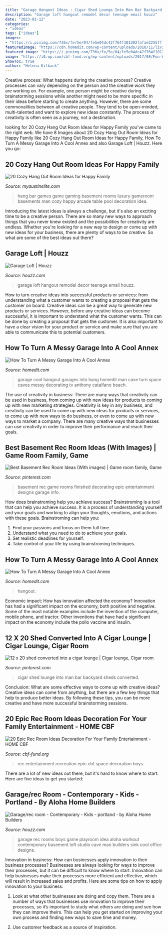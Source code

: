```yaml
---
title: "Garage Hangout Ideas : Cigar Shed Lounge Into Man Bar Backyard Sheds Converted"
description: "Garage loft hangout remodel decor teenage email houzz"
date: "2023-01-12"
categories:
- "ideas"
tags: ["ideas"]
images:
- "https://i.pinimg.com/736x/fe/5e/04/fe5e04dc42f764f101202fafae2255ff--cigar-shed-man-shed.jpg"
featuredImage: "https://cdn.homedit.com/wp-content/uploads/2010/11/living-space-garage-room.jpg"
featured_image: "https://i.pinimg.com/736x/fe/5e/04/fe5e04dc42f764f101202fafae2255ff--cigar-shed-man-shed.jpg"
image: "https://i0.wp.com/cbf-fund.org/wp-content/uploads/2017/08/Fun-Wall-Recreation-Room.jpg?resize=770%2C578"
ShowToc: true
author: "Helena Kilback"
---
```



Creative process: What happens during the creative process?
Creative processes can vary depending on the person and the creative work they are working on. For example, one person might be creative during brainstorming sessions while another might need to be more specific in their ideas before starting to create anything. However, there are some commonalities between all creative people. They tend to be open-minded, multi-talented and want to explore new ideas constantly. The process of creativity is often seen as a journey, not a destination.

	

		
looking for 20 Cozy Hang Out Room Ideas for Happy Family you've came to the right web. We have 8 Images about 20 Cozy Hang Out Room Ideas for Happy Family like 20 Cozy Hang Out Room Ideas for Happy Family, How To Turn A Messy Garage Into A Cool Annex and also Garage Loft | Houzz. Here you go:
		
    
## 20 Cozy Hang Out Room Ideas For Happy Family

<img loading=lazy src="http://www.myaustinelite.com/wp-content/uploads/2015/01/hang-out-room-ideas-with-lots-of-games-and-mini-bar-1024x606.jpg?d07f32" onerror="this.onerror=null;this.src='https://tse4.mm.bing.net/th?id=OIP.8c4JTUsDEARycbjAqUHr_AHaEY&amp;pid=15.1';" alt="20 Cozy Hang Out Room Ideas for Happy Family">

_Source: myaustinelite.com_

>hang bar games game gaming basement rooms luxury gameroom basements man cozy happy arcade table pool decoration idea. 

	

Introducing the latest ideas is always a challenge, but it's also an exciting time to be a creative person. There are so many new ways to approach things that you never knew existed and the possibilities for creativity are endless. Whether you're looking for a new way to design or come up with new ideas for your business, there are plenty of ways to be creative. So what are some of the best ideas out there?

    
## Garage Loft | Houzz

<img loading=lazy src="https://st.hzcdn.com/fimgs/2bd15dcc006368af_2153-w500-h400-b0-p0--contemporary-garage.jpg" onerror="this.onerror=null;this.src='https://tse3.mm.bing.net/th?id=OIP.XKQ47oTXD_yCjPNkyCi0hgHaF7&amp;pid=15.1';" alt="Garage Loft | Houzz">

_Source: houzz.com_

>garage loft hangout remodel decor teenage email houzz. 

	

How to turn creative ideas into successful products or services: from understanding what a customer wants to creating a proposal that gets the customer on board.
Creative ideas can be a great way to generate new products or services. However, before any creative ideas can become successful, it is important to understand what the customer wants. This can be done by creating a proposal that gets the customer. It is also important to have a clear vision for your product or service and make sure that you are able to communicate this to potential customers.

    
## How To Turn A Messy Garage Into A Cool Annex

<img loading=lazy src="http://cdn.homedit.com/wp-content/uploads/2010/11/decide-on-your-garage-function.jpg" onerror="this.onerror=null;this.src='https://tse4.mm.bing.net/th?id=OIP.nwhzhGIPNzbpqHhckl3JqQHaEj&amp;pid=15.1';" alt="How To Turn A Messy Garage Into A Cool Annex">

_Source: homedit.com_

>garage cool hangout garages into hang homedit man cave turn space caves messy decorating tv anthony catalfano beach. 

	

The use of creativity in business: There are many ways that creativity can be used in business, from coming up with new ideas for products to coming up with new marketing strategies.
Creativity is key in any business, and creativity can be used to come up with new ideas for products or services, to come up with new ways to do business, or even to come up with new ways to market a company. There are many creative ways that businesses can use creativity in order to improve their performance and reach their goals.

    
## Best Basement Rec Room Ideas (With Images) | Game Room Family, Game

<img loading=lazy src="https://i.pinimg.com/originals/3b/0c/fa/3b0cfa88a8ba612463352435c28e43e3.jpg" onerror="this.onerror=null;this.src='https://tse2.mm.bing.net/th?id=OIP.hF2yhCZFuuMR0_V6E0GY3QHaE8&amp;pid=15.1';" alt="Best Basement Rec Room Ideas (With images) | Game room family, Game">

_Source: pinterest.com_

>basement rec game rooms finished decorating epic entertainment designs garage info. 

	

How does brainstroming help you achieve success?
Brainstroming is a tool that can help you achieve success. It is a process of understanding yourself and your goals and working to align your thoughts, emotions, and actions with these goals. Brainstroming can help you: 
1. Find your passions and focus on them full time.
2. Understand what you need to do to achieve your goals.
3. Set realistic deadlines for yourself.
4. Take control of your life by using brainstroming techniques.

    
## How To Turn A Messy Garage Into A Cool Annex

<img loading=lazy src="https://cdn.homedit.com/wp-content/uploads/2010/11/living-space-garage-room.jpg" onerror="this.onerror=null;this.src='https://tse1.mm.bing.net/th?id=OIP.FKZFkn2l4nuE07Fx1wGZ2gHaEo&amp;pid=15.1';" alt="How To Turn A Messy Garage Into A Cool Annex">

_Source: homedit.com_

>hangout. 

	

Economic impact: How has innovation affected the economy?
Innovation has had a significant impact on the economy, both positive and negative. Some of the most notable examples include the invention of the computer, mobile phone, and tractor. Other inventions that have had a significant impact on the economy include the polio vaccine and insulin.

    
## 12 X 20 Shed Converted Into A Cigar Lounge | Cigar Lounge, Cigar Room

<img loading=lazy src="https://i.pinimg.com/736x/fe/5e/04/fe5e04dc42f764f101202fafae2255ff--cigar-shed-man-shed.jpg" onerror="this.onerror=null;this.src='https://tse3.mm.bing.net/th?id=OIP.f139E2LoCfb1Qn2kyCWVnAHaFj&amp;pid=15.1';" alt="12 x 20 shed converted into a cigar lounge | Cigar lounge, Cigar room">

_Source: pinterest.com_

>cigar shed lounge into man bar backyard sheds converted. 

	

Conclusion: What are some effective ways to come up with creative ideas?
Creative ideas can come from anything, but there are a few key things that help to produce better ideas. By following these tips, you can be more creative and have more successful brainstorming sessions.

    
## 20 Epic Rec Room Ideas Decoration For Your Family Entertainment - HOME CBF

<img loading=lazy src="https://i0.wp.com/cbf-fund.org/wp-content/uploads/2017/08/Fun-Wall-Recreation-Room.jpg?resize=770%2C578" onerror="this.onerror=null;this.src='https://tse3.mm.bing.net/th?id=OIP.16EGKnAzXpWmjaszrk9g_wHaFj&amp;pid=15.1';" alt="20 Epic Rec Room Ideas Decoration For Your Family Entertainment - HOME CBF">

_Source: cbf-fund.org_

>rec entertainment recreation epic cbf space decoration boys. 

	

There are a lot of new ideas out there, but it's hard to know where to start. Here are five ideas to get you started: 

    
## Garage/rec Room - Contemporary - Kids - Portland - By Aloha Home Builders

<img loading=lazy src="http://st.houzz.com/simgs/9481b7ca0f981e5b_4-0666/contemporary-kids.jpg" onerror="this.onerror=null;this.src='https://tse4.mm.bing.net/th?id=OIP.neFhu-EBHV0rM2mttaQYGQHaE7&amp;pid=15.1';" alt="Garage/rec room - Contemporary - Kids - portland - by Aloha Home Builders">

_Source: houzz.com_

>garage rec rooms boys game playroom idea aloha workout contemporary basement loft studio cave man builders sink cool office designs. 

	

Innovation in business: How can businesses apply innovation to their business processes?
Businesses are always looking for ways to improve their processes, but it can be difficult to know where to start. Innovation can help businesses make their processes more efficient and effective, which will result in increased sales and profits. Here are some tips on how to apply innovation to your business: 
1. Look at what other businesses are doing and copy them. There are a number of ways that businesses use innovation to improve their processes, so it’s important to study what others are doing and see how they can improve theirs. This can help you get started on improving your own process and finding new ways to save time and money. 

2. Use customer feedback as a source of inspiration.

